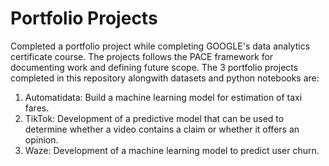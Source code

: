 # Portfolio Projects
Completed a portfolio project while completing GOOGLE's data analytics certificate course. The projects follows the PACE framework for documenting work and defining future scope. The 3 portfolio projects completed in this repository alongwith datasets and python notebooks are:
1. Automatidata: Build a machine learning model for estimation of taxi fares.
2. TikTok: Development of a predictive model that can be used to determine whether a video contains a claim or whether it offers an opinion.
3. Waze: Development of a machine learning model to predict user churn.
